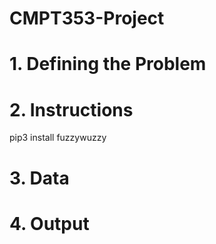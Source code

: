 # CMPT353-Project
# 1. Defining the Problem

# 2. Instructions
pip3 install fuzzywuzzy

# 3. Data

# 4. Output
